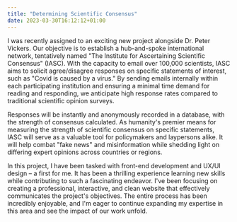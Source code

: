 ```yaml
---
title: "Determining Scientific Consensus"
date: 2023-03-30T16:12:12+01:00
---
```


I was recently assigned to an exciting new project alongside Dr. Peter Vickers. Our objective is to establish a hub-and-spoke international network, tentatively named "The Institute for Ascertaining Scientific Consensus" (IASC). With the capacity to email over 100,000 scientists, IASC aims to solicit agree/disagree responses on specific statements of interest, such as "Covid is caused by a virus." By sending emails internally within each participating institution and ensuring a minimal time demand for reading and responding, we anticipate high response rates compared to traditional scientific opinion surveys.

Responses will be instantly and anonymously recorded in a database, with the strength of consensus calculated. As humanity's premier means for measuring the strength of scientific consensus on specific statements, IASC will serve as a valuable tool for policymakers and laypersons alike. It will help combat "fake news" and misinformation while shedding light on differing expert opinions across countries or regions.

In this project, I have been tasked with front-end development and UX/UI design – a first for me. It has been a thrilling experience learning new skills while contributing to such a fascinating endeavor. I've been focusing on creating a professional, interactive, and clean website that effectively communicates the project's objectives. The entire process has been incredibly enjoyable, and I'm eager to continue expanding my expertise in this area and see the impact of our work unfold.